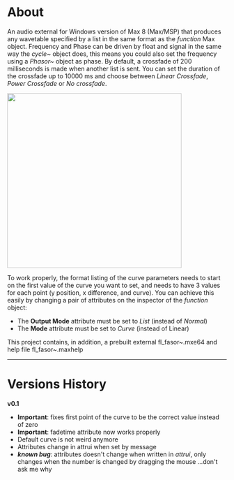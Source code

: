 
# About

An audio external for Windows version of Max 8 (Max/MSP) that produces any wavetable specified by a list in the same format as the *function* Max object. Frequency and Phase can be driven by float and signal in the same way the *cycle~* object does, this means you could also set the frequency using a *Phasor~* object as phase. By default, a crossfade of 200 milliseconds is made when another list is sent. You can set the duration of the crossfade up to 10000 ms and choose between *Linear Crossfade*, *Power Crossfade* or *No crossfade*.

<img src="example/fasordemo.gif" width="400">

To work properly, the format listing of the curve parameters needs to start on the first value of the curve you want to set, and needs to have 3 values for each point (y position, x difference, and curve). You can achieve this easily by changing a pair of attributes on the inspector of the *function* object: 
- The **Output Mode** attribute must be set to *List* (instead of *Normal*)
- The **Mode** attribute must be set to *Curve* (instead of Linear)

This project contains, in addition, a prebuilt external fl_fasor~.mxe64 and help file fl_fasor~.maxhelp

------------------------------------------------------

# Versions History

**v0.1**
- **Important**: fixes first point of the curve to be the correct value instead of zero
- **Important**: fadetime attribute now works properly
- Default curve is not weird anymore
- Attributes change in attrui when set by message
- ***known bug***: attributes doesn't change when written in *attrui*, only changes when the number is changed by dragging the mouse ...don't ask me why
